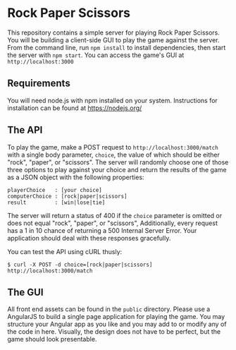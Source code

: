 # Rock Paper Scissors

This repository contains a simple server for playing Rock Paper Scissors. You will be building a client-side GUI to play the game against the server. From the command line, run `npm install` to install dependencies, then start the server with `npm start`. You can access the game's GUI at `http://localhost:3000`



## Requirements

You will need node.js with npm installed on your system.  Instructions for installation can be found at https://nodejs.org/

## The API

To play the game, make a POST request to `http://localhost:3000/match` with a single body parameter, `choice`, the value of which should be either "rock", "paper", or "scissors". The server will randomly choose one of those three options to play against your choice and return the results of the game as a JSON object with the following properties:

    playerChoice   : [your choice]
    computerChoice : [rock|paper|scissors]
    result         : [win|lose|tie]

The server will return a status of 400 if the `choice` parameter is omitted or does not equal "rock", "paper", or "scissors", Additionally, every request has a 1 in 10 chance of returning a 500 Internal Server Error.  Your application should deal with these responses gracefully.

You can test the API using cURL thusly:

    $ curl -X POST -d choice=[rock|paper|scissors] http://localhost:3000/match

## The GUI

All front end assets can be found in the `public` directory. Please use a AngularJS to build a single page application for playing the game. You may structure your Angular app as you like and you may add to or modify any of the code in here. Visually, the design does not have to be perfect, but the game should look presentable.
